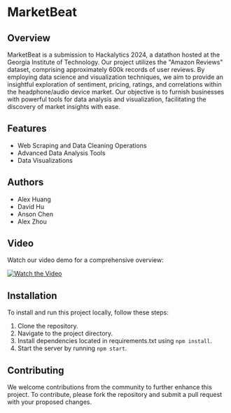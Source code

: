 # MarketBeat

## Overview

MarketBeat is a submission to Hackalytics 2024, a datathon hosted at the Georgia Institute of Technology. Our project utilizes the "Amazon Reviews" dataset, comprising approximately 600k records of user reviews. By employing data science and visualization techniques, we aim to provide an insightful exploration of sentiment, pricing, ratings, and correlations within the headphone/audio device market. Our objective is to furnish businesses with powerful tools for data analysis and visualization, facilitating the discovery of market insights with ease.

## Features

- Web Scraping and Data Cleaning Operations
- Advanced Data Analysis Tools
- Data Visualizations

## Authors

- Alex Huang
- David Hu
- Anson Chen
- Alex Zhou

## Video

Watch our video demo for a comprehensive overview:

[![Watch the Video](https://img.youtube.com/vi/VIDEO_ID_HERE/0.jpg)](https://drive.google.com/)

## Installation

To install and run this project locally, follow these steps:

1. Clone the repository.
2. Navigate to the project directory.
3. Install dependencies located in requirements.txt using `npm install`.
4. Start the server by running `npm start`.

## Contributing

We welcome contributions from the community to further enhance this project. To contribute, please fork the repository and submit a pull request with your proposed changes.

